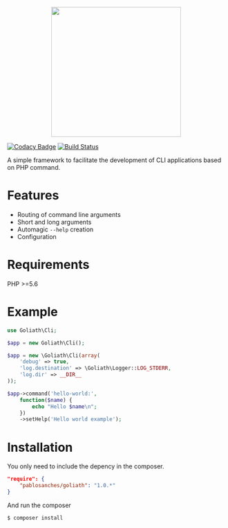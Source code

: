 <p align="center">
    <img src="http://i.imgur.com/va7E8tX.png" width="300px">
</p>

[![Codacy Badge](https://app.codacy.com/project/badge/Grade/f0ef0fe427634e719a54f6b7d0b00f93)](https://www.codacy.com/gh/pablosanches/goliath/dashboard?utm_source=github.com&amp;utm_medium=referral&amp;utm_content=pablosanches/goliath&amp;utm_campaign=Badge_Grade)
[![Build Status](https://travis-ci.org/pablosanches/goliath.svg?branch=master)](https://travis-ci.org/pablosanches/goliath)

A simple framework to facilitate the development of CLI applications based on PHP command.

Features
========
* Routing of command line arguments
* Short and long arguments
* Automagic `--help` creation
* Configuration

Requirements
============
PHP >=5.6

Example
=======
```php
use Goliath\Cli;

$app = new Goliath\Cli();

$app = new \Goliath\Cli(array(
    'debug' => true,
    'log.destination' => \Goliath\Logger::LOG_STDERR,
    'log.dir' => __DIR__
));

$app->command('hello-world:',
    function($name) {
        echo "Hello $name\n";
    })
    ->setHelp('Hello world example');
```

Installation
============
You only need to include the depency in the composer.
```json
"require": {
    "pablosanches/goliath": "1.0.*"
}
```

And run the composer
```
$ composer install
```
